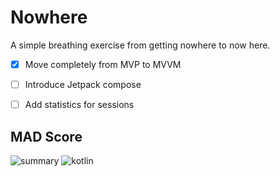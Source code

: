 # Nowhere

A simple breathing exercise from getting nowhere to now here.

- [x] Move completely from MVP to MVVM 
- [ ] Introduce Jetpack compose
- [ ] Add statistics for sessions


## MAD Score
![summary](https://user-images.githubusercontent.com/9111022/151162559-ab653aae-23cc-4be2-83d0-05b4930fe4a2.png)
![kotlin](https://user-images.githubusercontent.com/9111022/151162596-ebf295c0-f8d7-4b89-8f25-1ba8590ebcce.png)


